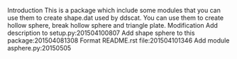 Introduction
    This is a package which include some modules that you can use them to create shape.dat used by ddscat.
    You can use them to create hollow sphere, break hollow sphere and triangle plate.
Modification
    Add description to setup.py:201504100807
    Add shape sphere to this package:201504081308
    Format README.rst file:201504101346
    Add module asphere.py:20150505

